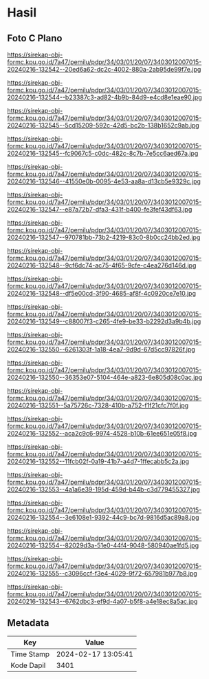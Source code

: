 # Hasil

## Foto C Plano

https://sirekap-obj-formc.kpu.go.id/7a47/pemilu/pdpr/34/03/01/20/07/3403012007015-20240216-132542--20ed6a62-dc2c-4002-880a-2ab95de99f7e.jpg

https://sirekap-obj-formc.kpu.go.id/7a47/pemilu/pdpr/34/03/01/20/07/3403012007015-20240216-132544--b23387c3-ad82-4b9b-84d9-e4cd8e1eae90.jpg

https://sirekap-obj-formc.kpu.go.id/7a47/pemilu/pdpr/34/03/01/20/07/3403012007015-20240216-132545--5cd15209-592c-42d5-bc2b-138b1652c9ab.jpg

https://sirekap-obj-formc.kpu.go.id/7a47/pemilu/pdpr/34/03/01/20/07/3403012007015-20240216-132545--fc9067c5-c0dc-482c-8c7b-7e5cc6aed67a.jpg

https://sirekap-obj-formc.kpu.go.id/7a47/pemilu/pdpr/34/03/01/20/07/3403012007015-20240216-132546--41550e0b-0095-4e53-aa8a-d13cb5e9329c.jpg

https://sirekap-obj-formc.kpu.go.id/7a47/pemilu/pdpr/34/03/01/20/07/3403012007015-20240216-132547--e87a72b7-dfa3-431f-b400-fe3fef43df63.jpg

https://sirekap-obj-formc.kpu.go.id/7a47/pemilu/pdpr/34/03/01/20/07/3403012007015-20240216-132547--970781bb-73b2-4219-83c0-8b0cc24bb2ed.jpg

https://sirekap-obj-formc.kpu.go.id/7a47/pemilu/pdpr/34/03/01/20/07/3403012007015-20240216-132548--9cf6dc74-ac75-4f65-9cfe-c4ea276d146d.jpg

https://sirekap-obj-formc.kpu.go.id/7a47/pemilu/pdpr/34/03/01/20/07/3403012007015-20240216-132548--df5e00cd-3f90-4685-af8f-4c0920ce7e10.jpg

https://sirekap-obj-formc.kpu.go.id/7a47/pemilu/pdpr/34/03/01/20/07/3403012007015-20240216-132549--c88007f3-c265-4fe9-be33-b2292d3a9b4b.jpg

https://sirekap-obj-formc.kpu.go.id/7a47/pemilu/pdpr/34/03/01/20/07/3403012007015-20240216-132550--6261303f-1a18-4ea7-9d9d-67d5cc97826f.jpg

https://sirekap-obj-formc.kpu.go.id/7a47/pemilu/pdpr/34/03/01/20/07/3403012007015-20240216-132550--36353e07-5104-464e-a823-6e805d08c0ac.jpg

https://sirekap-obj-formc.kpu.go.id/7a47/pemilu/pdpr/34/03/01/20/07/3403012007015-20240216-132551--5a75726c-7328-410b-a752-f1f21cfc7f0f.jpg

https://sirekap-obj-formc.kpu.go.id/7a47/pemilu/pdpr/34/03/01/20/07/3403012007015-20240216-132552--aca2c9c6-9974-4528-b10b-61ee651e05f8.jpg

https://sirekap-obj-formc.kpu.go.id/7a47/pemilu/pdpr/34/03/01/20/07/3403012007015-20240216-132552--11fcb02f-0a19-41b7-a4d7-1ffecabb5c2a.jpg

https://sirekap-obj-formc.kpu.go.id/7a47/pemilu/pdpr/34/03/01/20/07/3403012007015-20240216-132553--4a1a6e39-195d-459d-b44b-c3d779455327.jpg

https://sirekap-obj-formc.kpu.go.id/7a47/pemilu/pdpr/34/03/01/20/07/3403012007015-20240216-132554--3e6108e1-9392-44c9-bc7d-9816d5ac89a8.jpg

https://sirekap-obj-formc.kpu.go.id/7a47/pemilu/pdpr/34/03/01/20/07/3403012007015-20240216-132554--82029d3a-51e0-44f4-9048-580940ae1fd5.jpg

https://sirekap-obj-formc.kpu.go.id/7a47/pemilu/pdpr/34/03/01/20/07/3403012007015-20240216-132555--c3096ccf-f3e4-4029-9f72-657981b977b8.jpg

https://sirekap-obj-formc.kpu.go.id/7a47/pemilu/pdpr/34/03/01/20/07/3403012007015-20240216-132543--6762dbc3-ef9d-4a07-b5f8-a4e18ec8a5ac.jpg


## Metadata

| Key        | Value               |
| ---------- | ------------------- |
| Time Stamp | 2024-02-17 13:05:41 |
| Kode Dapil | 3401                |




